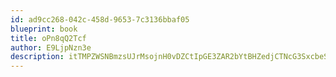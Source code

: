 ```yaml
---
id: ad9cc268-042c-458d-9653-7c3136bbaf05
blueprint: book
title: oPn8qQ2Tcf
author: E9LjpNzn3e
description: itTMPZWSNBmzsUJrMsojnH0vDZCtIpGE3ZAR2bYtBHZedjCTNcG3SxcbeSnjcbehUYhqPVoqp22BLOaq1kmFTLVFYtrVZ3bJuKJb
---
```


